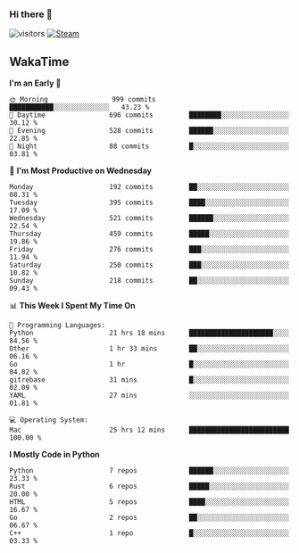 ### Hi there 👋

![visitors](https://visitor-badge.glitch.me/badge?page_id=zhourunlai)
[![Steam](https://img.shields.io/badge/dynamic/json?url=https%3A%2F%2Fapi.swo.moe%2Fstats%2Fsteamgames%2F76561198285156854&query=count&color=0b1a37&label=Steam&labelColor=134375&logo=steam&suffix=+games&cacheSeconds=3600)](http://steamcommunity.com/profiles/76561198285156854)

## WakaTime
<!--START_SECTION:waka-->
**I'm an Early 🐤** 

```text
🌞 Morning                999 commits         ███████████░░░░░░░░░░░░░░   43.23 % 
🌆 Daytime                696 commits         ████████░░░░░░░░░░░░░░░░░   30.12 % 
🌃 Evening                528 commits         ██████░░░░░░░░░░░░░░░░░░░   22.85 % 
🌙 Night                  88 commits          █░░░░░░░░░░░░░░░░░░░░░░░░   03.81 % 
```
📅 **I'm Most Productive on Wednesday** 

```text
Monday                   192 commits         ██░░░░░░░░░░░░░░░░░░░░░░░   08.31 % 
Tuesday                  395 commits         ████░░░░░░░░░░░░░░░░░░░░░   17.09 % 
Wednesday                521 commits         ██████░░░░░░░░░░░░░░░░░░░   22.54 % 
Thursday                 459 commits         █████░░░░░░░░░░░░░░░░░░░░   19.86 % 
Friday                   276 commits         ███░░░░░░░░░░░░░░░░░░░░░░   11.94 % 
Saturday                 250 commits         ███░░░░░░░░░░░░░░░░░░░░░░   10.82 % 
Sunday                   218 commits         ██░░░░░░░░░░░░░░░░░░░░░░░   09.43 % 
```


📊 **This Week I Spent My Time On** 

```text
💬 Programming Languages: 
Python                   21 hrs 18 mins      █████████████████████░░░░   84.56 % 
Other                    1 hr 33 mins        ██░░░░░░░░░░░░░░░░░░░░░░░   06.16 % 
Go                       1 hr                █░░░░░░░░░░░░░░░░░░░░░░░░   04.02 % 
gitrebase                31 mins             █░░░░░░░░░░░░░░░░░░░░░░░░   02.09 % 
YAML                     27 mins             ░░░░░░░░░░░░░░░░░░░░░░░░░   01.81 % 

💻 Operating System: 
Mac                      25 hrs 12 mins      █████████████████████████   100.00 % 
```

**I Mostly Code in Python** 

```text
Python                   7 repos             ██████░░░░░░░░░░░░░░░░░░░   23.33 % 
Rust                     6 repos             █████░░░░░░░░░░░░░░░░░░░░   20.00 % 
HTML                     5 repos             ████░░░░░░░░░░░░░░░░░░░░░   16.67 % 
Go                       2 repos             ██░░░░░░░░░░░░░░░░░░░░░░░   06.67 % 
C++                      1 repo              █░░░░░░░░░░░░░░░░░░░░░░░░   03.33 % 
```




<!--END_SECTION:waka-->
